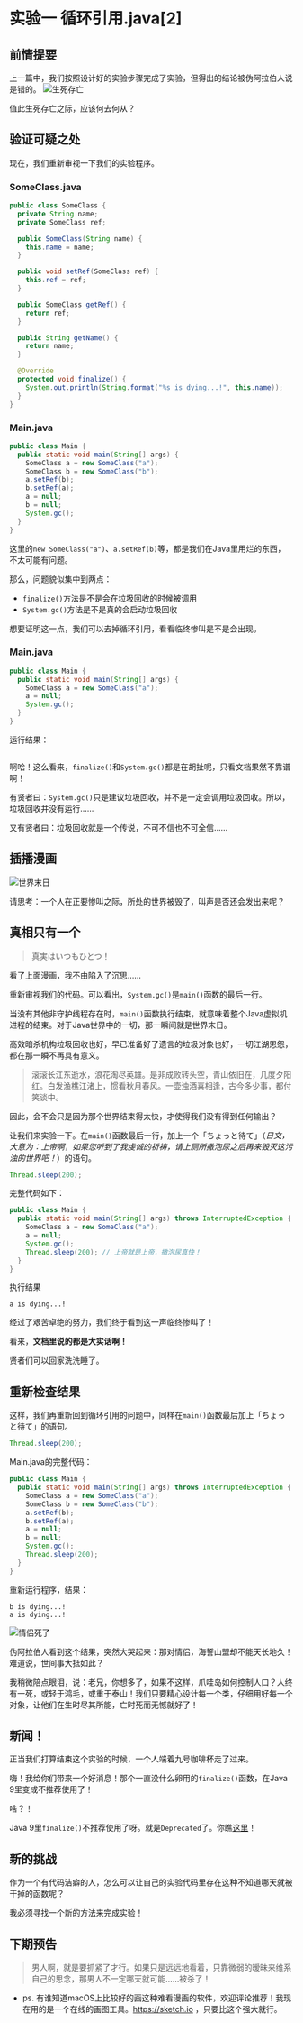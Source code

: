 # 实验一 循环引用.java[2]
## 前情提要
上一篇中，我们按照设计好的实验步骤完成了实验，但得出的结论被伪阿拉伯人说是错的。
![生死存亡](img/exp1/arab-ak47.png "生死存亡")

值此生死存亡之际，应该何去何从？

## 验证可疑之处
现在，我们重新审视一下我们的实验程序。

### SomeClass.java
```java
public class SomeClass {
  private String name;
  private SomeClass ref;

  public SomeClass(String name) {
    this.name = name;
  }

  public void setRef(SomeClass ref) {
    this.ref = ref;
  }

  public SomeClass getRef() {
    return ref;
  }

  public String getName() {
    return name;
  }

  @Override
  protected void finalize() {
    System.out.println(String.format("%s is dying...!", this.name));
  }
}
```

### Main.java
```java
public class Main {
  public static void main(String[] args) {
    SomeClass a = new SomeClass("a");
    SomeClass b = new SomeClass("b");
    a.setRef(b);
    b.setRef(a);
    a = null;
    b = null;
    System.gc();
  }
}
```

这里的`new SomeClass("a")`、`a.setRef(b)`等，都是我们在Java里用烂的东西，不太可能有问题。

那么，问题貌似集中到两点：

- `finalize()`方法是不是会在垃圾回收的时候被调用
- `System.gc()`方法是不是真的会启动垃圾回收

想要证明这一点，我们可以去掉循环引用，看看临终惨叫是不是会出现。

### Main.java
```java
public class Main {
  public static void main(String[] args) {
    SomeClass a = new SomeClass("a");
    a = null;
    System.gc();
  }
}
```

运行结果：

```
```

啊哈！这么看来，`finalize()`和`System.gc()`都是在胡扯呢，只看文档果然不靠谱啊！

有贤者曰：`System.gc()`只是建议垃圾回收，并不是一定会调用垃圾回收。所以，垃圾回收并没有运行……

又有贤者曰：垃圾回收就是一个传说，不可不信也不可全信……

## 插播漫画
![世界末日](img/exp1/doomsday.png "世界末日")

请思考：一个人在正要惨叫之际，所处的世界被毁了，叫声是否还会发出来呢？

## 真相只有一个
> 真実はいつもひとつ！

看了上面漫画，我不由陷入了沉思……

重新审视我们的代码。可以看出，`System.gc()`是`main()`函数的最后一行。

当没有其他非守护线程存在时，`main()`函数执行结束，就意味着整个Java虚拟机进程的结束。对于Java世界中的一切，那一瞬间就是世界末日。

高效暗杀机构垃圾回收也好，早已准备好了遗言的垃圾对象也好，一切江湖恩怨，都在那一瞬不再具有意义。

> 滚滚长江东逝水，浪花淘尽英雄。是非成败转头空，青山依旧在，几度夕阳红。白发渔樵江渚上，惯看秋月春风。一壶浊酒喜相逢，古今多少事，都付笑谈中。

因此，会不会只是因为那个世界结束得太快，才使得我们没有得到任何输出？

让我们来实验一下。在`main()`函数最后一行，加上一个「ちょっと待て」（*日文，大意为：上帝啊，如果您听到了我虔诚的祈祷，请上厕所撒泡尿之后再来毁灭这污浊的世界吧！*）的语句。

```java
Thread.sleep(200);
```

完整代码如下：

```java
public class Main {
  public static void main(String[] args) throws InterruptedException {
    SomeClass a = new SomeClass("a");
    a = null;
    System.gc();
    Thread.sleep(200); // 上帝就是上帝，撒泡尿真快！
  }
}
```

执行结果

```
a is dying...!
```

经过了艰苦卓绝的努力，我们终于看到这一声临终惨叫了！

看来，**文档里说的都是大实话啊！**

贤者们可以回家洗洗睡了。

## 重新检查结果
这样，我们再重新回到循环引用的问题中，同样在`main()`函数最后加上「ちょっと待て」的语句。

```java
Thread.sleep(200);
```

Main.java的完整代码：

```java
public class Main {
  public static void main(String[] args) throws InterruptedException {
    SomeClass a = new SomeClass("a");
    SomeClass b = new SomeClass("b");
    a.setRef(b);
    b.setRef(a);
    a = null;
    b = null;
    System.gc();
    Thread.sleep(200);
  }
}
```

重新运行程序，结果：

```
b is dying...!
a is dying...!
```

![情侣死了](img/exp1/both-die.png "情侣死了")

伪阿拉伯人看到这个结果，突然大哭起来：那对情侣，海誓山盟却不能天长地久！难道说，世间事大抵如此？

我稍微陪点眼泪，说：老兄，你想多了，如果不这样，爪哇岛如何控制人口？人终有一死，或轻于鸿毛，或重于泰山！我们只要精心设计每一个类，仔细用好每一个对象，让他们在生时尽其所能，亡时死而无憾就好了！

## 新闻！
正当我们打算结束这个实验的时候，一个人端着九号咖啡杯走了过来。

嗨！我给你们带来一个好消息！那个一直没什么卵用的`finalize()`函数，在Java 9里变成不推荐使用了！

啥？！

Java 9里`finalize()`不推荐使用了呀。就是`Deprecated`了。你瞧[这里](https://docs.oracle.com/javase/9/docs/api/java/lang/Object.html#finalize--)！

## 新的挑战
作为一个有代码洁癖的人，怎么可以让自己的实验代码里存在这种不知道哪天就被干掉的函数呢？

我必须寻找一个新的方法来完成实验！

## 下期预告

> 男人啊，就是要抓紧了才行。如果只是远远地看着，只靠微弱的暧昧来维系自己的思念，那男人不一定哪天就可能……被杀了！

- ps. 有谁知道macOS上比较好的画这种难看漫画的软件，欢迎评论推荐！我现在用的是一个在线的画图工具。https://sketch.io ，只要比这个强大就行。

